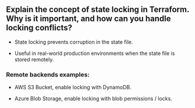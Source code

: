 ## Explain the concept of state locking in Terraform. Why is it important, and how can you handle locking conflicts?

- State locking prevents corruption in the state file.

- Useful in real-world production environments when the state file is stored remotely.

### Remote backends examples:

- AWS S3 Bucket, enable locking with DynamoDB.

- Azure Blob Storage, enable locking with blob permissions / locks.
